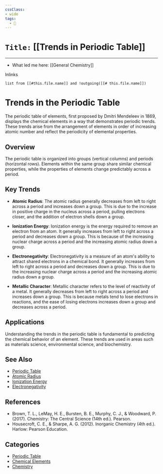 ```yaml
---
cssClass:
- wide
tags:
  - 🧪
---
```


# `Title:` [[Trends in Periodic Table]]
--- 

- What led me here: [[General Chemistry]]

Inlinks
```dataview 
list from [[#this.file.name]] and !outgoing([[# this.file.name]]) 
```

# Trends in the Periodic Table

The periodic table of elements, first proposed by Dmitri Mendeleev in 1869, displays the chemical elements in a way that demonstrates periodic trends. These trends arise from the arrangement of elements in order of increasing atomic number and reflect the periodicity of elemental properties.

## Overview

The periodic table is organized into groups (vertical columns) and periods (horizontal rows). Elements within the same group share similar chemical properties, while the properties of elements change predictably across a period.

## Key Trends

- **Atomic Radius**: The atomic radius generally decreases from left to right across a period and increases down a group. This is due to the increase in positive charge in the nucleus across a period, pulling electrons closer, and the addition of electron shells down a group.

- **Ionization Energy**: Ionization energy is the energy required to remove an electron from an atom. It generally increases from left to right across a period and decreases down a group. This is because of the increasing nuclear charge across a period and the increasing atomic radius down a group.

- **Electronegativity**: Electronegativity is a measure of an atom's ability to attract shared electrons in a chemical bond. It generally increases from left to right across a period and decreases down a group. This is due to the increasing nuclear charge across a period and the increasing atomic radius down a group.

- **Metallic Character**: Metallic character refers to the level of reactivity of a metal. It generally decreases from left to right across a period and increases down a group. This is because metals tend to lose electrons in reactions, and the ease of losing electrons increases down a group and decreases across a period.

## Applications

Understanding the trends in the periodic table is fundamental to predicting the chemical behavior of an element. These trends are used in areas such as materials science, environmental science, and biochemistry.

## See Also

- [Periodic Table](https://en.wikipedia.org/wiki/Periodic_table)
- [Atomic Radius](https://en.wikipedia.org/wiki/Atomic_radius)
- [Ionization Energy](https://en.wikipedia.org/wiki/Ionization_energy)
- [Electronegativity](https://en.wikipedia.org/wiki/Electronegativity)

## References

- Brown, T. L., LeMay, H. E., Bursten, B. E., Murphy, C. J., & Woodward, P. (2017). Chemistry: The Central Science (14th ed.). Pearson.
- Housecroft, C. E., & Sharpe, A. G. (2012). Inorganic Chemistry (4th ed.). Harlow: Pearson Education.

## Categories

- [Periodic Table](https://en.wikipedia.org/wiki/Category:Periodic_table)
- [Chemical Elements](https://en.wikipedia.org/wiki/Category:Chemical_elements)
- [Chemistry](https://en.wikipedia.org/wiki/Category:Chemistry)